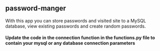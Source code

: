 ## password-manger
With this app you can store passwords and visited site to a MySQL database, view existing passwords and create random passwords.

#### Update the code in the connection function in the functions.py file to contain your mysql or any database connection parameters

